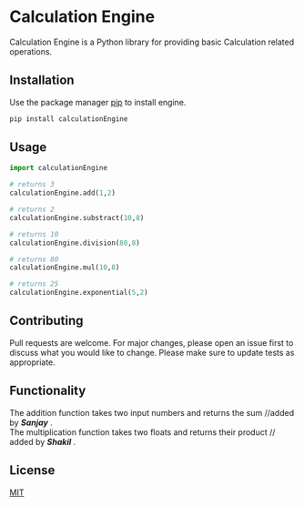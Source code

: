 # Calculation Engine

Calculation Engine is a Python library for providing basic Calculation related operations.

## Installation

Use the package manager [pip](https://pip.pypa.io/en/stable/) to install engine.

```bash
pip install calculationEngine
```

## Usage

```python
import calculationEngine

# returns 3
calculationEngine.add(1,2)

# returns 2
calculationEngine.substract(10,8)

# returns 10
calculationEngine.division(80,8)

# returns 80
calculationEngine.mul(10,8)

# returns 25
calculationEngine.exponential(5,2)
```

## Contributing
Pull requests are welcome. For major changes, please open an issue first to discuss what you would like to change.
Please make sure to update tests as appropriate.

## Functionality
The addition function takes two input numbers and returns the sum //added by ***Sanjay*** . </br>
The multiplication function takes two floats and returns their product // added by ***Shakil*** .</br>

## License
[MIT](https://choosealicense.com/licenses/mit/)
